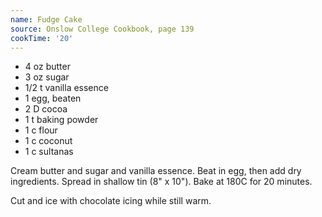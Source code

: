 ```yaml
---
name: Fudge Cake
source: Onslow College Cookbook, page 139
cookTime: '20'
---
```


* 4 oz butter
* 3 oz sugar
* 1/2 t vanilla essence 
* 1 egg, beaten
* 2 D cocoa
* 1 t baking powder
* 1 c flour
* 1 c coconut
* 1 c sultanas

Cream butter and sugar and vanilla essence.  Beat in egg, then add dry ingredients.  Spread in shallow tin (8" x 10").  Bake at 180C for 20 minutes.

Cut and ice with chocolate icing while still warm.

